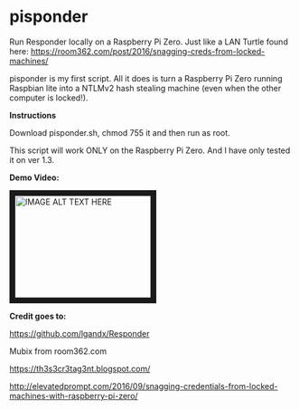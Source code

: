 # pisponder

Run Responder locally on a Raspberry Pi Zero. Just like a LAN Turtle found here:
https://room362.com/post/2016/snagging-creds-from-locked-machines/



pisponder is my first script. All it does is turn a Raspberry Pi Zero running Raspbian lite into a NTLMv2 hash stealing machine (even when the other computer is locked!).

**Instructions**

Download pisponder.sh, chmod 755 it and then run as root.

This script will work ONLY on the Raspberry Pi Zero. And I have only tested it on ver 1.3.

**Demo Video:**

<a href="http://www.youtube.com/watch?feature=player_embedded&v=Q0FAaYyVxk4
" target="_blank"><img src="http://img.youtube.com/vi/Q0FAaYyVxk4/0.jpg" 
alt="IMAGE ALT TEXT HERE" width="240" height="180" border="10" /></a>

**Credit goes to:**

https://github.com/lgandx/Responder

Mubix from room362.com

https://th3s3cr3tag3nt.blogspot.com/

http://elevatedprompt.com/2016/09/snagging-credentials-from-locked-machines-with-raspberry-pi-zero/

